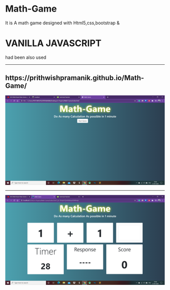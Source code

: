 # Math-Game
It is A math game designed with  Html5,css,bootstrap & <h1>VANILLA JAVASCRIPT</h1> had been also used<br><hr>
<h2>https://prithwishpramanik.github.io/Math-Game/</h2>
<img src="img1.png"><br><hr>
<img src="img2.png">

